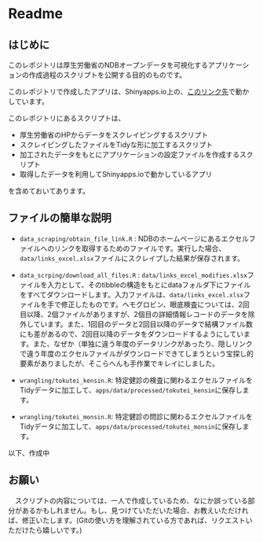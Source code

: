 # Readme

## はじめに

このレポジトリは厚生労働省のNDBオープンデータを可視化するアプリケーションの作成過程のスクリプトを公開する目的のものです。

このレポジトリで作成したアプリは、Shinyapps.io上の、[このリンク先](https://norimitsu-nisida.shinyapps.io/NDBapp/)で動かしています。

このレポジトリにあるスクリプトは、

* 厚生労働省のHPからデータをスクレイピングするスクリプト
* スクレイピングしたファイルをTidyな形に加工するスクリプト
* 加工されたデータをもとにアプリケーションの設定ファイルを作成するスクリプト
* 取得したデータを利用してShinyapps.ioで動かしているアプリ

を含めておいてあります。

## ファイルの簡単な説明

* `data_scraping/obtain_file_link.R` : NDBのホームページにあるエクセルファイルへのリンクを取得するためのファイルです。実行した場合、`data/links_excel.xlsx`ファイルにスクレイプした結果が保存されます。

* `data_scrping/download_all_files.R` : `data/links_excel_modifies.xlsx`ファイルを入力として、そのtibbleの構造をもとにdataフォルダ下にファイルをすべてダウンロードします。入力ファイルは、`data/links_excel.xlsx`ファイルを手で修正したものです。ヘモグロビン、眼底検査については、2回目以降、2個ファイルがありますが、2個目の詳細情報レコードのデータを除外しています。また、1回目のデータと2回目以降のデータで結構ファイル数にも差があるので、2回目以降のデータをダウンロードするようにしています。また、なぜか（単独に違う年度のデータリンクがあったり、隠しリンクで違う年度のエクセルファイルがダウンロードできてしまうという宝探し的要素がありましたが、そこらへんも手作業でキレイにしました。

* `wrangling/tokutei_kensin.R`: 特定健診の検査に関わるエクセルファイルをTidyデータに加工して、`apps/data/processed/tokutei_kensin`に保存します。

* `wrangling/tokutei_monsin.R`:
特定健診の問診に関わるエクセルファイルをTidyデータに加工して、`apps/data/processed/tokutei_monsin`に保存します。

以下、作成中

## お願い

　スクリプトの内容については、一人で作成しているため、なにか誤っている部分があるかもしれません。もし、見つけていただいた場合、お教えいただければ、修正いたします。(Gitの使い方を理解されている方であれば、リクエストいただけたら嬉しいです。)

